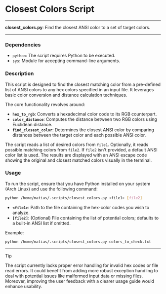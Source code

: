 # Closest Colors Script

---

**closest_colors.py**: Find the closest ANSI color to a set of target colors.

---

### Dependencies

- `python`: The script requires Python to be executed.
- `sys`: Module for accepting command-line arguments.

### Description

This script is designed to find the closest matching color from a pre-defined list of ANSI colors to any hex colors specified in an input file. It leverages basic color conversion and distance calculation techniques. 

The core functionality revolves around:
- **`hex_to_rgb`**: Converts a hexadecimal color code to its RGB counterpart.
- **`color_distance`**: Computes the distance between two RGB colors using Euclidean distance.
- **`find_closest_color`**: Determines the closest ANSI color by comparing distances between the target color and each possible ANSI color.

The script reads a list of desired colors from `file1`. Optionally, it reads possible matching colors from `file2`. If `file2` isn't provided, a default ANSI color list is used. The results are displayed with an ANSI escape code showing the original and closest matched colors visually in the terminal.

### Usage

To run the script, ensure that you have Python installed on your system (Arch Linux) and use the following command:

```bash
python /home/matias/.scripts/closest_colors.py <file1> [file2]
```

- **`<file1>`**: Path to the file containing the hex-color codes you wish to analyze.
- **`[file2]`**: (Optional) File containing the list of potential colors; defaults to a built-in ANSI list if omitted.

Example:
```bash
python /home/matias/.scripts/closest_colors.py colors_to_check.txt
```

---

> [!TIP]
> The script currently lacks proper error handling for invalid hex codes or file read errors. It could benefit from adding more robust exception handling to deal with potential issues like malformed input data or missing files. Moreover, improving the user feedback with a clearer usage guide would enhance usability.